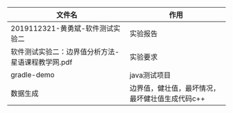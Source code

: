 | 文件名                                            | 作用                                            |
| ------------------------------------------------- | ----------------------------------------------- |
| 2019112321-黄勇斌-软件测试实验二                  | 实验报告                                        |
| 软件测试实验二：边界值分析方法-星语课程教学网.pdf | 实验要求                                        |
| gradle-demo                                       | java测试项目                                    |
| 数据生成                                          | 边界值，健壮值，最坏情况，最坏健壮值生成代码c++ |

